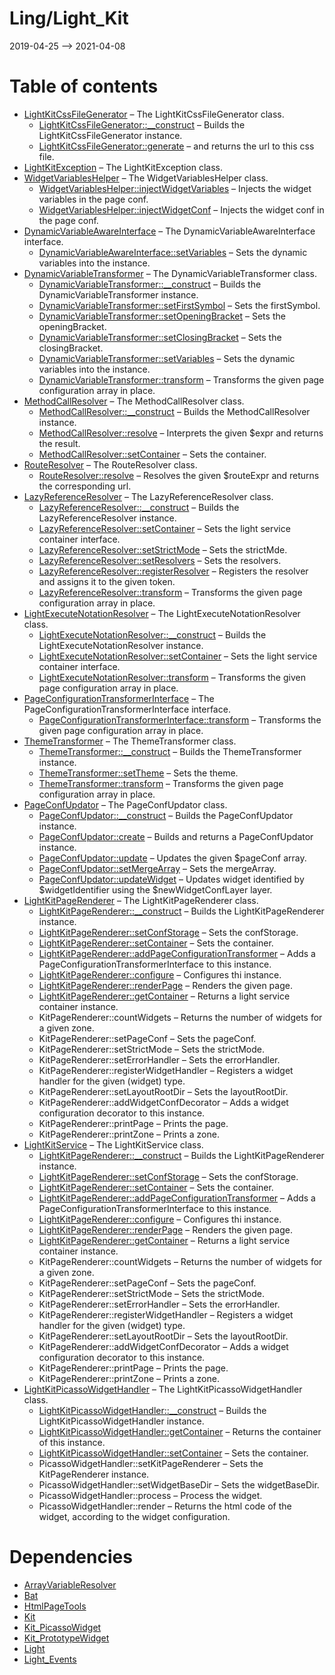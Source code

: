 Ling/Light_Kit
================
2019-04-25 --> 2021-04-08




Table of contents
===========

- [LightKitCssFileGenerator](https://github.com/lingtalfi/Light_Kit/blob/master/doc/api/Ling/Light_Kit/CssFileGenerator/LightKitCssFileGenerator.md) &ndash; The LightKitCssFileGenerator class.
    - [LightKitCssFileGenerator::__construct](https://github.com/lingtalfi/Light_Kit/blob/master/doc/api/Ling/Light_Kit/CssFileGenerator/LightKitCssFileGenerator/__construct.md) &ndash; Builds the LightKitCssFileGenerator instance.
    - [LightKitCssFileGenerator::generate](https://github.com/lingtalfi/Light_Kit/blob/master/doc/api/Ling/Light_Kit/CssFileGenerator/LightKitCssFileGenerator/generate.md) &ndash; and returns the url to this css file.
- [LightKitException](https://github.com/lingtalfi/Light_Kit/blob/master/doc/api/Ling/Light_Kit/Exception/LightKitException.md) &ndash; The LightKitException class.
- [WidgetVariablesHelper](https://github.com/lingtalfi/Light_Kit/blob/master/doc/api/Ling/Light_Kit/Helper/WidgetVariablesHelper.md) &ndash; The WidgetVariablesHelper class.
    - [WidgetVariablesHelper::injectWidgetVariables](https://github.com/lingtalfi/Light_Kit/blob/master/doc/api/Ling/Light_Kit/Helper/WidgetVariablesHelper/injectWidgetVariables.md) &ndash; Injects the widget variables in the page conf.
    - [WidgetVariablesHelper::injectWidgetConf](https://github.com/lingtalfi/Light_Kit/blob/master/doc/api/Ling/Light_Kit/Helper/WidgetVariablesHelper/injectWidgetConf.md) &ndash; Injects the widget conf in the page conf.
- [DynamicVariableAwareInterface](https://github.com/lingtalfi/Light_Kit/blob/master/doc/api/Ling/Light_Kit/PageConfigurationTransformer/DynamicVariableAwareInterface.md) &ndash; The DynamicVariableAwareInterface interface.
    - [DynamicVariableAwareInterface::setVariables](https://github.com/lingtalfi/Light_Kit/blob/master/doc/api/Ling/Light_Kit/PageConfigurationTransformer/DynamicVariableAwareInterface/setVariables.md) &ndash; Sets the dynamic variables into the instance.
- [DynamicVariableTransformer](https://github.com/lingtalfi/Light_Kit/blob/master/doc/api/Ling/Light_Kit/PageConfigurationTransformer/DynamicVariableTransformer.md) &ndash; The DynamicVariableTransformer class.
    - [DynamicVariableTransformer::__construct](https://github.com/lingtalfi/Light_Kit/blob/master/doc/api/Ling/Light_Kit/PageConfigurationTransformer/DynamicVariableTransformer/__construct.md) &ndash; Builds the DynamicVariableTransformer instance.
    - [DynamicVariableTransformer::setFirstSymbol](https://github.com/lingtalfi/Light_Kit/blob/master/doc/api/Ling/Light_Kit/PageConfigurationTransformer/DynamicVariableTransformer/setFirstSymbol.md) &ndash; Sets the firstSymbol.
    - [DynamicVariableTransformer::setOpeningBracket](https://github.com/lingtalfi/Light_Kit/blob/master/doc/api/Ling/Light_Kit/PageConfigurationTransformer/DynamicVariableTransformer/setOpeningBracket.md) &ndash; Sets the openingBracket.
    - [DynamicVariableTransformer::setClosingBracket](https://github.com/lingtalfi/Light_Kit/blob/master/doc/api/Ling/Light_Kit/PageConfigurationTransformer/DynamicVariableTransformer/setClosingBracket.md) &ndash; Sets the closingBracket.
    - [DynamicVariableTransformer::setVariables](https://github.com/lingtalfi/Light_Kit/blob/master/doc/api/Ling/Light_Kit/PageConfigurationTransformer/DynamicVariableTransformer/setVariables.md) &ndash; Sets the dynamic variables into the instance.
    - [DynamicVariableTransformer::transform](https://github.com/lingtalfi/Light_Kit/blob/master/doc/api/Ling/Light_Kit/PageConfigurationTransformer/DynamicVariableTransformer/transform.md) &ndash; Transforms the given page configuration array in place.
- [MethodCallResolver](https://github.com/lingtalfi/Light_Kit/blob/master/doc/api/Ling/Light_Kit/PageConfigurationTransformer/LazyReferenceResolver/MethodCallResolver.md) &ndash; The MethodCallResolver class.
    - [MethodCallResolver::__construct](https://github.com/lingtalfi/Light_Kit/blob/master/doc/api/Ling/Light_Kit/PageConfigurationTransformer/LazyReferenceResolver/MethodCallResolver/__construct.md) &ndash; Builds the MethodCallResolver instance.
    - [MethodCallResolver::resolve](https://github.com/lingtalfi/Light_Kit/blob/master/doc/api/Ling/Light_Kit/PageConfigurationTransformer/LazyReferenceResolver/MethodCallResolver/resolve.md) &ndash; Interprets the given $expr and returns the result.
    - [MethodCallResolver::setContainer](https://github.com/lingtalfi/Light_Kit/blob/master/doc/api/Ling/Light_Kit/PageConfigurationTransformer/LazyReferenceResolver/MethodCallResolver/setContainer.md) &ndash; Sets the container.
- [RouteResolver](https://github.com/lingtalfi/Light_Kit/blob/master/doc/api/Ling/Light_Kit/PageConfigurationTransformer/LazyReferenceResolver/RouteResolver.md) &ndash; The RouteResolver class.
    - [RouteResolver::resolve](https://github.com/lingtalfi/Light_Kit/blob/master/doc/api/Ling/Light_Kit/PageConfigurationTransformer/LazyReferenceResolver/RouteResolver/resolve.md) &ndash; Resolves the given $routeExpr and returns the corresponding url.
- [LazyReferenceResolver](https://github.com/lingtalfi/Light_Kit/blob/master/doc/api/Ling/Light_Kit/PageConfigurationTransformer/LazyReferenceResolver.md) &ndash; The LazyReferenceResolver class.
    - [LazyReferenceResolver::__construct](https://github.com/lingtalfi/Light_Kit/blob/master/doc/api/Ling/Light_Kit/PageConfigurationTransformer/LazyReferenceResolver/__construct.md) &ndash; Builds the LazyReferenceResolver instance.
    - [LazyReferenceResolver::setContainer](https://github.com/lingtalfi/Light_Kit/blob/master/doc/api/Ling/Light_Kit/PageConfigurationTransformer/LazyReferenceResolver/setContainer.md) &ndash; Sets the light service container interface.
    - [LazyReferenceResolver::setStrictMode](https://github.com/lingtalfi/Light_Kit/blob/master/doc/api/Ling/Light_Kit/PageConfigurationTransformer/LazyReferenceResolver/setStrictMode.md) &ndash; Sets the strictMde.
    - [LazyReferenceResolver::setResolvers](https://github.com/lingtalfi/Light_Kit/blob/master/doc/api/Ling/Light_Kit/PageConfigurationTransformer/LazyReferenceResolver/setResolvers.md) &ndash; Sets the resolvers.
    - [LazyReferenceResolver::registerResolver](https://github.com/lingtalfi/Light_Kit/blob/master/doc/api/Ling/Light_Kit/PageConfigurationTransformer/LazyReferenceResolver/registerResolver.md) &ndash; Registers the resolver and assigns it to the given token.
    - [LazyReferenceResolver::transform](https://github.com/lingtalfi/Light_Kit/blob/master/doc/api/Ling/Light_Kit/PageConfigurationTransformer/LazyReferenceResolver/transform.md) &ndash; Transforms the given page configuration array in place.
- [LightExecuteNotationResolver](https://github.com/lingtalfi/Light_Kit/blob/master/doc/api/Ling/Light_Kit/PageConfigurationTransformer/LightExecuteNotationResolver.md) &ndash; The LightExecuteNotationResolver class.
    - [LightExecuteNotationResolver::__construct](https://github.com/lingtalfi/Light_Kit/blob/master/doc/api/Ling/Light_Kit/PageConfigurationTransformer/LightExecuteNotationResolver/__construct.md) &ndash; Builds the LightExecuteNotationResolver instance.
    - [LightExecuteNotationResolver::setContainer](https://github.com/lingtalfi/Light_Kit/blob/master/doc/api/Ling/Light_Kit/PageConfigurationTransformer/LightExecuteNotationResolver/setContainer.md) &ndash; Sets the light service container interface.
    - [LightExecuteNotationResolver::transform](https://github.com/lingtalfi/Light_Kit/blob/master/doc/api/Ling/Light_Kit/PageConfigurationTransformer/LightExecuteNotationResolver/transform.md) &ndash; Transforms the given page configuration array in place.
- [PageConfigurationTransformerInterface](https://github.com/lingtalfi/Light_Kit/blob/master/doc/api/Ling/Light_Kit/PageConfigurationTransformer/PageConfigurationTransformerInterface.md) &ndash; The PageConfigurationTransformerInterface interface.
    - [PageConfigurationTransformerInterface::transform](https://github.com/lingtalfi/Light_Kit/blob/master/doc/api/Ling/Light_Kit/PageConfigurationTransformer/PageConfigurationTransformerInterface/transform.md) &ndash; Transforms the given page configuration array in place.
- [ThemeTransformer](https://github.com/lingtalfi/Light_Kit/blob/master/doc/api/Ling/Light_Kit/PageConfigurationTransformer/ThemeTransformer.md) &ndash; The ThemeTransformer class.
    - [ThemeTransformer::__construct](https://github.com/lingtalfi/Light_Kit/blob/master/doc/api/Ling/Light_Kit/PageConfigurationTransformer/ThemeTransformer/__construct.md) &ndash; Builds the ThemeTransformer instance.
    - [ThemeTransformer::setTheme](https://github.com/lingtalfi/Light_Kit/blob/master/doc/api/Ling/Light_Kit/PageConfigurationTransformer/ThemeTransformer/setTheme.md) &ndash; Sets the theme.
    - [ThemeTransformer::transform](https://github.com/lingtalfi/Light_Kit/blob/master/doc/api/Ling/Light_Kit/PageConfigurationTransformer/ThemeTransformer/transform.md) &ndash; Transforms the given page configuration array in place.
- [PageConfUpdator](https://github.com/lingtalfi/Light_Kit/blob/master/doc/api/Ling/Light_Kit/PageConfigurationUpdator/PageConfUpdator.md) &ndash; The PageConfUpdator class.
    - [PageConfUpdator::__construct](https://github.com/lingtalfi/Light_Kit/blob/master/doc/api/Ling/Light_Kit/PageConfigurationUpdator/PageConfUpdator/__construct.md) &ndash; Builds the PageConfUpdator instance.
    - [PageConfUpdator::create](https://github.com/lingtalfi/Light_Kit/blob/master/doc/api/Ling/Light_Kit/PageConfigurationUpdator/PageConfUpdator/create.md) &ndash; Builds and returns a PageConfUpdator instance.
    - [PageConfUpdator::update](https://github.com/lingtalfi/Light_Kit/blob/master/doc/api/Ling/Light_Kit/PageConfigurationUpdator/PageConfUpdator/update.md) &ndash; Updates the given $pageConf array.
    - [PageConfUpdator::setMergeArray](https://github.com/lingtalfi/Light_Kit/blob/master/doc/api/Ling/Light_Kit/PageConfigurationUpdator/PageConfUpdator/setMergeArray.md) &ndash; Sets the mergeArray.
    - [PageConfUpdator::updateWidget](https://github.com/lingtalfi/Light_Kit/blob/master/doc/api/Ling/Light_Kit/PageConfigurationUpdator/PageConfUpdator/updateWidget.md) &ndash; Updates widget identified by $widgetIdentifier using the $newWidgetConfLayer layer.
- [LightKitPageRenderer](https://github.com/lingtalfi/Light_Kit/blob/master/doc/api/Ling/Light_Kit/PageRenderer/LightKitPageRenderer.md) &ndash; The LightKitPageRenderer class.
    - [LightKitPageRenderer::__construct](https://github.com/lingtalfi/Light_Kit/blob/master/doc/api/Ling/Light_Kit/PageRenderer/LightKitPageRenderer/__construct.md) &ndash; Builds the LightKitPageRenderer instance.
    - [LightKitPageRenderer::setConfStorage](https://github.com/lingtalfi/Light_Kit/blob/master/doc/api/Ling/Light_Kit/PageRenderer/LightKitPageRenderer/setConfStorage.md) &ndash; Sets the confStorage.
    - [LightKitPageRenderer::setContainer](https://github.com/lingtalfi/Light_Kit/blob/master/doc/api/Ling/Light_Kit/PageRenderer/LightKitPageRenderer/setContainer.md) &ndash; Sets the container.
    - [LightKitPageRenderer::addPageConfigurationTransformer](https://github.com/lingtalfi/Light_Kit/blob/master/doc/api/Ling/Light_Kit/PageRenderer/LightKitPageRenderer/addPageConfigurationTransformer.md) &ndash; Adds a PageConfigurationTransformerInterface to this instance.
    - [LightKitPageRenderer::configure](https://github.com/lingtalfi/Light_Kit/blob/master/doc/api/Ling/Light_Kit/PageRenderer/LightKitPageRenderer/configure.md) &ndash; Configures thi instance.
    - [LightKitPageRenderer::renderPage](https://github.com/lingtalfi/Light_Kit/blob/master/doc/api/Ling/Light_Kit/PageRenderer/LightKitPageRenderer/renderPage.md) &ndash; Renders the given page.
    - [LightKitPageRenderer::getContainer](https://github.com/lingtalfi/Light_Kit/blob/master/doc/api/Ling/Light_Kit/PageRenderer/LightKitPageRenderer/getContainer.md) &ndash; Returns a light service container instance.
    - KitPageRenderer::countWidgets &ndash; Returns the number of widgets for a given zone.
    - KitPageRenderer::setPageConf &ndash; Sets the pageConf.
    - KitPageRenderer::setStrictMode &ndash; Sets the strictMode.
    - KitPageRenderer::setErrorHandler &ndash; Sets the errorHandler.
    - KitPageRenderer::registerWidgetHandler &ndash; Registers a widget handler for the given (widget) type.
    - KitPageRenderer::setLayoutRootDir &ndash; Sets the layoutRootDir.
    - KitPageRenderer::addWidgetConfDecorator &ndash; Adds a widget configuration decorator to this instance.
    - KitPageRenderer::printPage &ndash; Prints the page.
    - KitPageRenderer::printZone &ndash; Prints a zone.
- [LightKitService](https://github.com/lingtalfi/Light_Kit/blob/master/doc/api/Ling/Light_Kit/Service/LightKitService.md) &ndash; The LightKitService class.
    - [LightKitPageRenderer::__construct](https://github.com/lingtalfi/Light_Kit/blob/master/doc/api/Ling/Light_Kit/PageRenderer/LightKitPageRenderer/__construct.md) &ndash; Builds the LightKitPageRenderer instance.
    - [LightKitPageRenderer::setConfStorage](https://github.com/lingtalfi/Light_Kit/blob/master/doc/api/Ling/Light_Kit/PageRenderer/LightKitPageRenderer/setConfStorage.md) &ndash; Sets the confStorage.
    - [LightKitPageRenderer::setContainer](https://github.com/lingtalfi/Light_Kit/blob/master/doc/api/Ling/Light_Kit/PageRenderer/LightKitPageRenderer/setContainer.md) &ndash; Sets the container.
    - [LightKitPageRenderer::addPageConfigurationTransformer](https://github.com/lingtalfi/Light_Kit/blob/master/doc/api/Ling/Light_Kit/PageRenderer/LightKitPageRenderer/addPageConfigurationTransformer.md) &ndash; Adds a PageConfigurationTransformerInterface to this instance.
    - [LightKitPageRenderer::configure](https://github.com/lingtalfi/Light_Kit/blob/master/doc/api/Ling/Light_Kit/PageRenderer/LightKitPageRenderer/configure.md) &ndash; Configures thi instance.
    - [LightKitPageRenderer::renderPage](https://github.com/lingtalfi/Light_Kit/blob/master/doc/api/Ling/Light_Kit/PageRenderer/LightKitPageRenderer/renderPage.md) &ndash; Renders the given page.
    - [LightKitPageRenderer::getContainer](https://github.com/lingtalfi/Light_Kit/blob/master/doc/api/Ling/Light_Kit/PageRenderer/LightKitPageRenderer/getContainer.md) &ndash; Returns a light service container instance.
    - KitPageRenderer::countWidgets &ndash; Returns the number of widgets for a given zone.
    - KitPageRenderer::setPageConf &ndash; Sets the pageConf.
    - KitPageRenderer::setStrictMode &ndash; Sets the strictMode.
    - KitPageRenderer::setErrorHandler &ndash; Sets the errorHandler.
    - KitPageRenderer::registerWidgetHandler &ndash; Registers a widget handler for the given (widget) type.
    - KitPageRenderer::setLayoutRootDir &ndash; Sets the layoutRootDir.
    - KitPageRenderer::addWidgetConfDecorator &ndash; Adds a widget configuration decorator to this instance.
    - KitPageRenderer::printPage &ndash; Prints the page.
    - KitPageRenderer::printZone &ndash; Prints a zone.
- [LightKitPicassoWidgetHandler](https://github.com/lingtalfi/Light_Kit/blob/master/doc/api/Ling/Light_Kit/WidgetHandler/LightKitPicassoWidgetHandler.md) &ndash; The LightKitPicassoWidgetHandler class.
    - [LightKitPicassoWidgetHandler::__construct](https://github.com/lingtalfi/Light_Kit/blob/master/doc/api/Ling/Light_Kit/WidgetHandler/LightKitPicassoWidgetHandler/__construct.md) &ndash; Builds the LightKitPicassoWidgetHandler instance.
    - [LightKitPicassoWidgetHandler::getContainer](https://github.com/lingtalfi/Light_Kit/blob/master/doc/api/Ling/Light_Kit/WidgetHandler/LightKitPicassoWidgetHandler/getContainer.md) &ndash; Returns the container of this instance.
    - [LightKitPicassoWidgetHandler::setContainer](https://github.com/lingtalfi/Light_Kit/blob/master/doc/api/Ling/Light_Kit/WidgetHandler/LightKitPicassoWidgetHandler/setContainer.md) &ndash; Sets the container.
    - PicassoWidgetHandler::setKitPageRenderer &ndash; Sets the KitPageRenderer instance.
    - PicassoWidgetHandler::setWidgetBaseDir &ndash; Sets the widgetBaseDir.
    - PicassoWidgetHandler::process &ndash; Process the widget.
    - PicassoWidgetHandler::render &ndash; Returns the html code of the widget, according to the widget configuration.


Dependencies
============
- [ArrayVariableResolver](https://github.com/lingtalfi/ArrayVariableResolver)
- [Bat](https://github.com/lingtalfi/Bat)
- [HtmlPageTools](https://github.com/lingtalfi/HtmlPageTools)
- [Kit](https://github.com/lingtalfi/Kit)
- [Kit_PicassoWidget](https://github.com/lingtalfi/Kit_PicassoWidget)
- [Kit_PrototypeWidget](https://github.com/lingtalfi/Kit_PrototypeWidget)
- [Light](https://github.com/lingtalfi/Light)
- [Light_Events](https://github.com/lingtalfi/Light_Events)


